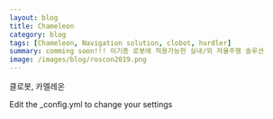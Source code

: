 ```yaml
---
layout: blog
title: Chameleon 
category: blog
tags: [Chameleon, Navigation solution, clobot, hurdler]  
summary: comming soon!!! 이기종 로봇에 적용가능한 실내/외 자율주행 솔루션
image: /images/blog/roscon2019.png
---
```


클로봇, 카멜레온


Edit the _config.yml to change your settings

